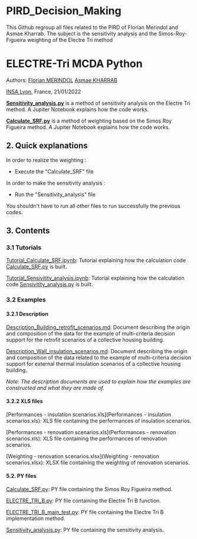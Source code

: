 # PIRD_Decision_Making
This Github regroup all files related to the PIRD of Florian Merindol and Asmae Kharrab. The subject is the sensitivity analysis and the Simos-Roy-Figueira weighting of the Electre Tri method

# ELECTRE-Tri MCDA Python

Authors: [Florian MERINDOL](mailto:florian.merindol@insa-lyon.fr)
 [Asmae KHARRAB](mailto:asmae.kharrab@insa-lyon.fr)

[INSA Lyon](https://www.insa-lyon.fr), France, 21/01/2022

[**Sensitivity_analysis.py**](ELECTRE_Tri.py) is a method of sensitivity analysis on the Electre Tri method. A Jupiter Notebook explains how the code works. 

[**Calculate_SRF.py**](ELECTRE_Tri.py) is a method of weighting based on the Simos Roy Figueira method. A Jupiter Notebook explains how the code works. 


## 2. Quick explanations
In order to realize the weighting :
- Execute the "Calculate_SRF" file

In order to make the sensitivity analysis : 
- Run the "Sensitivity_analysis" file

You shouldn't have to run all other files to run successfully the previous codes. 

## 3. Contents
### 3.1 Tutorials

[Tutorial_Calculate_SRF.ipynb](Tutorial_Calculate_SRF.ipynb): Tutorial explaining how the calculation code [Calculate_SRF.py](Calculate_SRF.py) is built.

[Tutorial_Sensivitity_analysis.ipynb](Tutorial_Sensivitity_analysis.ipynb): Tutorial explaining how the calculation code [Sensivitity_analysis.py](Sensivitity_analysis.py) is built.

### 3.2 Examples
#### 3.2.1 Description

[Description_Building_retrofit_scenarios.md](Description_Building_retrofit_scenarios.md): Document describing the origin and composition of the data for the example of multi-criteria decision support for the retrofit scenarios of a collective housing building.

[Description_Wall_insulation_scenarios.md](Description_Wall_insulation_scenarios.md): Document describing the origin and composition of the data related to the example of multi-criteria decision support for external thermal insulation scenarios of a collective housing building.

*Note: The description documents are used to explain how the examples are constructed and what they are made of.* 

#### 3.2.2 XLS files

[Performances - insulation scenarios.xls](Performances - insulation scenarios.xls): XLS file containing the performances of insulation scenarios.

[Performances - renovation scenarios.xls](Performances - renovation scenarios.xls): XLS file containing the performances of renovation scenarios.

[Weighting - renovation scenarios.xlsx](Weighting - renovation scenarios.xlsx): XLSX file containing the weighting of renovation scenarios.

#### 5.2. PY files

[Calculate_SRF.py](Calculate_SRF.py): PY file containing the Simos Roy Figueira method.

[ELECTRE_TRI_B.py](ELECTRE_TRI_B.py): PY file containing the Electre Tri B function.

[ELECTRE_TRI_B_main_test.py](ELECTRE_TRI_B_main_test.py): PY file containing the Electre Tri B implementation method.

[Sensitivity_analysis.py](Sensitivity_analysis.py): PY file containing the sensitivity analysis.

[Python_interpreter]:https://www.python.org/



